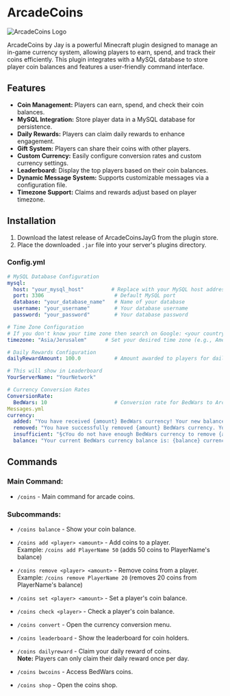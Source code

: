 # ArcadeCoins
![ArcadeCoins Logo]([https://your_image_link_here](https://www.spigotmc.org/attachments/arcade-coins-custom-currency-conversion-system-jpg.860979/))  <!-- Replace with your actual image link -->

ArcadeCoins by Jay is a powerful Minecraft plugin designed to manage an in-game currency system, allowing players to earn, spend, and track their coins efficiently. This plugin integrates with a MySQL database to store player coin balances and features a user-friendly command interface.


## Features
- **Coin Management:** Players can earn, spend, and check their coin balances.
- **MySQL Integration:** Store player data in a MySQL database for persistence.
- **Daily Rewards:** Players can claim daily rewards to enhance engagement.
- **Gift System:** Players can share their coins with other players.
- **Custom Currency:** Easily configure conversion rates and custom currency settings.
- **Leaderboard:** Display the top players based on their coin balances.
- **Dynamic Message System:** Supports customizable messages via a configuration file.
- **Timezone Support:** Claims and rewards adjust based on player timezone.

## Installation
1. Download the latest release of ArcadeCoinsJayG from the plugin store.
2. Place the downloaded `.jar` file into your server's plugins directory.

### Config.yml
```yaml
# MySQL Database Configuration
mysql:
  host: "your_mysql_host"         # Replace with your MySQL host address
  port: 3306                       # Default MySQL port
  database: "your_database_name"   # Name of your database
  username: "your_username"        # Your database username
  password: "your_password"        # Your database password

# Time Zone Configuration
# If you don't know your time zone then search on Google: <your country name or your state> time zone
timezone: "Asia/Jerusalem"      # Set your desired time zone (e.g., America/New_York)

# Daily Rewards Configuration
dailyRewardAmount: 100.0           # Amount awarded to players for daily login rewards

# This will show in Leaderboard
YourServerName: "YourNetwork"

# Currency Conversion Rates
ConversionRate:
  BedWars: 10                      # Conversion rate for BedWars to Arcade Coins
Messages.yml
currency:
  added: "You have received {amount} BedWars currency! Your new balance is: {newBalance} currency."
  removed: "You have successfully removed {amount} BedWars currency. Your new balance is: {newBalance} currency."
  insufficient: "§cYou do not have enough BedWars currency to remove {amount}. Your current balance is: {currentBalance} currency."
  balance: "Your current BedWars currency balance is: {balance} currency."
```
## Commands

### Main Command:
- `/coins` - Main command for arcade coins.

### Subcommands:
- `/coins balance` - Show your coin balance.
- `/coins add <player> <amount>` - Add coins to a player.  
  Example: `/coins add PlayerName 50` (adds 50 coins to PlayerName's balance)
  
- `/coins remove <player> <amount>` - Remove coins from a player.  
  Example: `/coins remove PlayerName 20` (removes 20 coins from PlayerName's balance)
  
- `/coins set <player> <amount>` - Set a player's coin balance.
- `/coins check <player>` - Check a player's coin balance.
- `/coins convert` - Open the currency conversion menu.
- `/coins leaderboard` - Show the leaderboard for coin holders.
- `/coins dailyreward` - Claim your daily reward of coins.  
  **Note:** Players can only claim their daily reward once per day.
- `/coins bwcoins` - Access BedWars coins.
- `/coins shop` - Open the coins shop.
